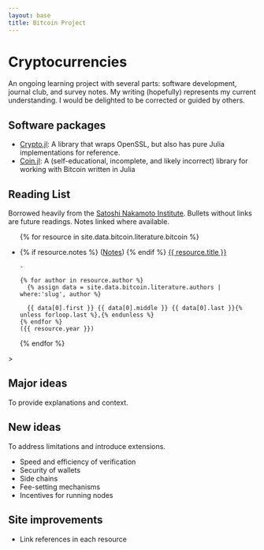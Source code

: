 ```yaml
---
layout: base
title: Bitcoin Project
---
```


# Cryptocurrencies
An ongoing learning project with several parts: software development, journal club, and survey notes. My writing (hopefully) represents my current understanding. I would be delighted to be corrected or guided by others.

## Software packages
- [Crypto.jl](https://github.com/danielsuo/Crypto.jl): A library that wraps OpenSSL, but also has pure Julia implementations for reference.
- [Coin.jl](https://github.com/danielsuo/Coin.jl): A (self-educational, incomplete, and likely incorrect) library for working with Bitcoin written in Julia

## Reading List
Borrowed heavily from the [Satoshi Nakamoto Institute](http://nakamotoinstitute.org/). Bullets without links are future readings. Notes linked where available.

<ul>

{% for resource in site.data.bitcoin.literature.bitcoin %}
  <li>
    {% if resource.notes %}
      (<a href="{{ resource.notes }}">Notes</a>)
    {% endif %}
    <a href="literature/{{ resource.slug }}.html">{{ resource.title }}</a>

    -

    {% for author in resource.author %}
      {% assign data = site.data.bitcoin.literature.authors | where:'slug', author %}
      
      {{ data[0].first }} {{ data[0].middle }} {{ data[0].last }}{% unless forloop.last %},{% endunless %}
    {% endfor %}
    ({{ resource.year }})
  </li>
{% endfor %}

</ul>>

## Major ideas
To provide explanations and context.

## New ideas
To address limitations and introduce extensions.

- Speed and efficiency of verification
- Security of wallets
- Side chains
- Fee-setting mechanisms
- Incentives for running nodes

## Site improvements
- Link references in each resource